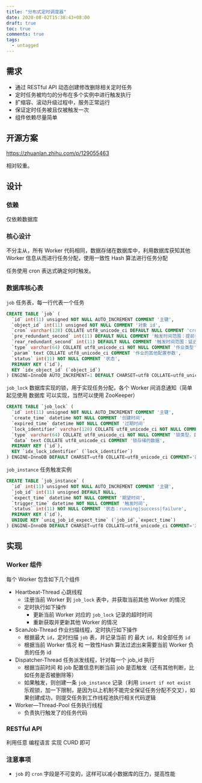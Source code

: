 ```yaml
---
title: "分布式定时调度器"
date: 2020-08-02T15:38:43+08:00
draft: true
toc: true
comments: true
tags:
  - untagged
---
```


## 需求

* 通过 RESTful API 动态创建修改删除相关定时任务
* 定时任务被均匀的分布在多个实例中进行触发执行
* 扩缩容、滚动升级过程中，服务正常运行
* 保证定时任务被且仅被触发一次
* 组件依赖尽量简单

## 开源方案

https://zhuanlan.zhihu.com/p/129055463

相对较重。

## 设计

### 依赖

仅依赖数据库

### 核心设计

不分主从，所有 Worker 代码相同，数据存储在数据库中，利用数据库获知其他 Worker 信息从而进行任务分配，使用一致性 Hash 算法进行任务分配

任务使用 cron 表达式确定何时触发。

### 数据库核心表

`job` 任务表，每一行代表一个任务

```sql
CREATE TABLE `job` (
  `id` int(11) unsigned NOT NULL AUTO_INCREMENT COMMENT '主键',
  `object_id` int(11) unsigned NOT NULL COMMENT '对象 id',
  `cron` varchar(128) COLLATE utf8_unicode_ci DEFAULT NULL COMMENT 'cron 表达式',
  `pre_redundant_second` int(11) DEFAULT NULL COMMENT '触发时间范围：提前多久进入触发区间',
  `rear_redundant_second` int(11) DEFAULT NULL COMMENT '触发时间范围：延迟多久还算触发区间',
  `type` varchar(64) COLLATE utf8_unicode_ci NOT NULL COMMENT '作业类型',
  `param` text COLLATE utf8_unicode_ci COMMENT '作业的其他配置参数',
  `status` int(11) NOT NULL COMMENT '状态',
  PRIMARY KEY (`id`),
  KEY `idx_object_id` (`object_id`)
) ENGINE=InnoDB AUTO_INCREMENT=1 DEFAULT CHARSET=utf8 COLLATE=utf8_unicode_ci COMMENT='定时任务作业表';
```

`job_lock` 数据库实现的锁，用于实现任务分配，各个 Worker 间消息通知（简单起见使用 数据库 可以实现，当然可以使用 ZooKeeper）

```sql
CREATE TABLE `job_lock` (
  `id` int(11) unsigned NOT NULL AUTO_INCREMENT COMMENT '主键',
  `create_time` datetime NOT NULL COMMENT '创建时间',
  `expired_time` datetime NOT NULL COMMENT '过期时间'
  `lock_identifier` varchar(128) COLLATE utf8_unicode_ci NOT NULL COMMENT '锁标识符',
  `type` varchar(64) COLLATE utf8_unicode_ci NOT NULL COMMENT '锁类型，目前支持：consistent_hash',
  `data` text COLLATE utf8_unicode_ci COMMENT '锁存储的数据',
  PRIMARY KEY (`id`),
  KEY `idx_lock_identifier` (`lock_identifier`)
) ENGINE=InnoDB DEFAULT CHARSET=utf8 COLLATE=utf8_unicode_ci COMMENT='数据库表锁';
```

`job_instance` 任务触发实例

```sql
CREATE TABLE `job_instance` (
  `id` int(11) unsigned NOT NULL AUTO_INCREMENT COMMENT '主键',
  `job_id` int(11) unsigned DEFAULT NULL,
  `expect_time` datetime NOT NULL COMMENT '期望时间',
  `trigger_time` datetime NOT NULL COMMENT '触发时间',
  `status` int(11) NOT NULL COMMENT '状态：running|success|failure',
  PRIMARY KEY (`id`),
  UNIQUE KEY `uniq_job_id_expect_time` (`job_id`,`expect_time`)
) ENGINE=InnoDB DEFAULT CHARSET=utf8 COLLATE=utf8_unicode_ci COMMENT='定时任务触发实例表';
```

## 实现

### Worker 组件

每个 Worker 包含如下几个组件

* Heartbeat-Thread 心跳线程
    * 注册当前 Worker 到 `job_lock` 表中，并获取当前其他 Worker 的情况
    * 定时执行如下操作
        * 更新当前 Worker 对应的 `job_lock` 记录的超时时间
        * 重新获取并更新其他 Worker 的情况
* ScanJob-Thread 作业扫描线程，定时执行如下操作
    * 根据最大 `id`，定时扫描 `job` 表，并记录当前 的 最大 `id`，和全部任务 `id`
    * 根据当前 Worker 情况 和 一致性Hash 算法过滤出来需要当前 Worker 负责的任务 id
* Dispatcher-Thread 任务派发线程，针对每一个 job_id 执行
    * 根据当前时间 和 job 配置信息判断当前 job 是否触发（还有其他判断，比如任务是否被删除等）
    * 如果触发，则创建一条 `job_instance` 记录（利用 `insert if not exist` 乐观锁，加一下限制，是因为以上机制不能完全保证任务分配不交叉），如果创建成功，则提交任务到工作线程池执行相关代码逻辑
* Worker—Thread-Pool 任务执行线程
    * 负责执行触发了的任务代码

### RESTful API

利用任意 编程语言 实现 CURD 即可

### 注意事项

* `job` 的 `cron` 字段是不可变的，这样可以减小数据库的压力，提高性能
